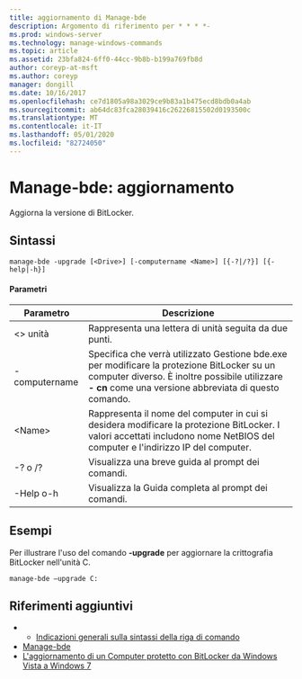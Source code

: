 ```yaml
---
title: aggiornamento di Manage-bde
description: Argomento di riferimento per * * * *-
ms.prod: windows-server
ms.technology: manage-windows-commands
ms.topic: article
ms.assetid: 23bfa824-6ff0-44cc-9b8b-b199a769fb8d
author: coreyp-at-msft
ms.author: coreyp
manager: dongill
ms.date: 10/16/2017
ms.openlocfilehash: ce7d1805a98a3029ce9b83a1b475ecd8bdb0a4ab
ms.sourcegitcommit: ab64dc83fca28039416c26226815502d0193500c
ms.translationtype: MT
ms.contentlocale: it-IT
ms.lasthandoff: 05/01/2020
ms.locfileid: "82724050"
---
```

# <a name="manage-bde-upgrade"></a>Manage-bde: aggiornamento



Aggiorna la versione di BitLocker.

## <a name="syntax"></a>Sintassi

```
manage-bde -upgrade [<Drive>] [-computername <Name>] [{-?|/?}] [{-help|-h}]
```

#### <a name="parameters"></a>Parametri

|Parametro|Descrizione|
|---------|-----------|
|\<> unità|Rappresenta una lettera di unità seguita da due punti.|
|-computername|Specifica che verrà utilizzato Gestione bde.exe per modificare la protezione BitLocker su un computer diverso. È inoltre possibile utilizzare **- cn** come una versione abbreviata di questo comando.|
|\<Name>|Rappresenta il nome del computer in cui si desidera modificare la protezione BitLocker. I valori accettati includono nome NetBIOS del computer e l'indirizzo IP del computer.|
|-? o /?|Visualizza una breve guida al prompt dei comandi.|
|-Help o-h|Visualizza la Guida completa al prompt dei comandi.|

## <a name="examples"></a>Esempi

Per illustrare l'uso del comando **-upgrade** per aggiornare la crittografia BitLocker nell'unità C.
```
manage-bde –upgrade C:
```

## <a name="additional-references"></a>Riferimenti aggiuntivi

-   - [Indicazioni generali sulla sintassi della riga di comando](command-line-syntax-key.md)
-   [Manage-bde](manage-bde.md)
-   [L'aggiornamento di un Computer protetto con BitLocker da Windows Vista a Windows 7](https://technet.microsoft.com/library/ee424325(v=ws.10).aspx)